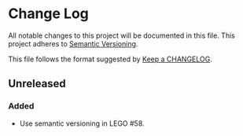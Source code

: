 # Change Log
All notable changes to this project will be documented in this file.
This project adheres to [Semantic Versioning](http://semver.org/).

This file follows the format suggested by [Keep a CHANGELOG](https://github.com/olivierlacan/keep-a-changelog).

## Unreleased
### Added
- Use semantic versioning in LEGO #58.

<!-- ## 0.0.1 - 2015-06-24
### Added

[unreleased]: https://github.com/optimizely/lego/compare/v1.0.0...HEAD
[1.0.0]: https://github.com/optimizely/lego/compare/v0.0.1...v1.0.0 -->
